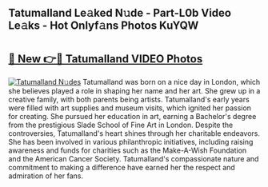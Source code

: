 ## Tatumalland Le𝚊ked N𝚞de - Part-L0b Video Le𝚊ks - Hot Onlyf𝚊ns Photos KuYQW

# <h2><a href="http://ac44322.deff.icu/?id=Tatumalland">🔗 New 👉🔴 Tatumalland VIDEO Photos</a></h2>

[![Tatumalland N𝚞des](https://i.imgur.com/rIISA9y.gif)](http://ac44322.deff.icu/?id=Tatumalland)
Tatumalland was born on a nice day in London, which she believes played a role in shaping her name and her art. She grew up in a creative family, with both parents being artists. Tatumalland's early years were filled with art supplies and museum visits, which ignited her passion for creating. She pursued her education in art, earning a Bachelor's degree from the prestigious Slade School of Fine Art in London. Despite the controversies, Tatumalland's heart shines through her charitable endeavors. She has been involved in various philanthropic initiatives, including raising awareness and funds for charities such as the Make-A-Wish Foundation and the American Cancer Society. Tatumalland's compassionate nature and commitment to making a difference have earned her the respect and admiration of her fans.
